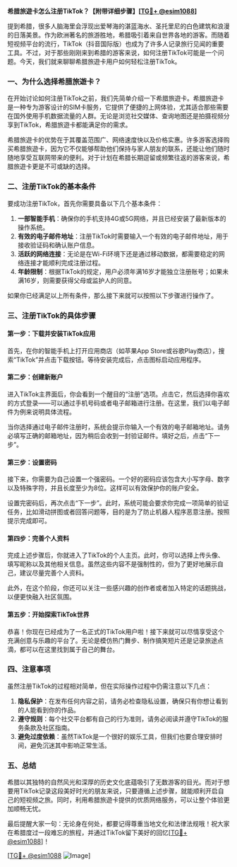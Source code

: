 **希腊旅遊卡怎么注册TikTok？【附带详细步骤】[[TG💪+ @esim1088](https://t.me/s/esim1088)]**

提到希腊，很多人脑海里会浮现出爱琴海的湛蓝海水、圣托里尼的白色建筑和浪漫的日落美景。作为欧洲著名的旅游胜地，希腊吸引着来自世界各地的游客。而随着短视频平台的流行，TikTok（抖音国际版）也成为了许多人记录旅行见闻的重要工具。不过，对于那些刚刚来到希腊的游客来说，如何注册TikTok可能是一个问题。今天，我们就来聊聊希腊旅遊卡用户如何轻松注册TikTok。

### 一、为什么选择希腊旅遊卡？

在开始讨论如何注册TikTok之前，我们先简单介绍一下希腊旅遊卡。希腊旅遊卡是一种专为游客设计的SIM卡服务，它提供了便捷的上网体验，尤其适合那些需要在国外使用手机数据流量的人群。无论是浏览社交媒体、查询地图还是拍摄视频分享到TikTok，希腊旅遊卡都能满足你的需求。

希腊旅遊卡的优势在于其覆盖范围广、网络速度快以及价格实惠。许多游客选择购买希腊旅遊卡，因为它不仅能够帮助他们保持与家人朋友的联系，还能让他们随时随地享受互联网带来的便利。对于计划在希腊长期逗留或频繁往返的游客来说，希腊旅遊卡更是不可或缺的选择。

### 二、注册TikTok的基本条件

要成功注册TikTok，首先你需要具备以下几个基本条件：

1. **一部智能手机**：确保你的手机支持4G或5G网络，并且已经安装了最新版本的操作系统。
2. **有效的电子邮件地址**：注册TikTok时需要输入一个有效的电子邮件地址，用于接收验证码和确认账户信息。
3. **活跃的网络连接**：无论是在Wi-Fi环境下还是通过移动数据，都需要稳定的网络连接才能顺利完成注册过程。
4. **年龄限制**：根据TikTok的规定，用户必须年满16岁才能独立注册账号；如果未满16岁，则需要获得父母或监护人的同意。

如果你已经满足以上所有条件，那么接下来就可以按照以下步骤进行操作了。

### 三、注册TikTok的具体步骤

#### 第一步：下载并安装TikTok应用

首先，在你的智能手机上打开应用商店（如苹果App Store或谷歌Play商店），搜索“TikTok”并点击下载按钮。等待安装完成后，点击图标启动应用程序。

#### 第二步：创建新账户

进入TikTok主界面后，你会看到一个醒目的“注册”选项。点击它，然后选择你喜欢的方式登录——可以通过手机号码或者电子邮箱进行注册。在这里，我们以电子邮件为例来说明具体流程。

当你选择通过电子邮件注册时，系统会提示你输入一个有效的电子邮箱地址。请务必填写正确的邮箱地址，因为稍后会收到一封验证邮件。填好之后，点击“下一步”。

#### 第三步：设置密码

接下来，你需要为自己设置一个强密码。一个好的密码应该包含大小写字母、数字以及特殊字符，并且长度至少为8位。这样可以有效保护你的账户安全。

设置完密码后，再次点击“下一步”。此时，系统可能会要求你完成一项简单的验证任务，比如滑动拼图或者回答问题等，目的是为了防止机器人程序恶意注册。按照提示完成即可。

#### 第四步：完善个人资料

完成上述步骤后，你就进入了TikTok的个人主页。此时，你可以选择上传头像、填写昵称以及其他相关信息。虽然这些内容不是强制性的，但为了更好地展示自己，建议尽量完善个人资料。

此外，在这个阶段，你还可以关注一些感兴趣的创作者或者加入特定的话题挑战，以便更快融入社区氛围。

#### 第五步：开始探索TikTok世界

恭喜！你现在已经成为了一名正式的TikTok用户啦！接下来就可以尽情享受这个充满创意与乐趣的平台了。无论是模仿热门舞步、制作搞笑短片还是记录旅途点滴，都可以在这里找到属于自己的舞台。

### 四、注意事项

虽然注册TikTok的过程相对简单，但在实际操作过程中仍需注意以下几点：

1. **隐私保护**：在发布任何内容之前，请务必检查隐私设置，确保只有你想让看到的人能看到你的作品。
2. **遵守规则**：每个社交平台都有自己的行为准则，请务必阅读并遵守TikTok的服务条款及社区指南。
3. **避免过度依赖**：虽然TikTok是一个很好的娱乐工具，但我们也要合理安排时间，避免沉迷其中影响正常生活。

### 五、总结

希腊以其独特的自然风光和深厚的历史文化底蕴吸引了无数游客的目光。而对于想要用TikTok记录这段美好时光的朋友来说，只要遵循上述步骤，就能顺利开启自己的短视频之旅。同时，利用希腊旅遊卡提供的优质网络服务，可以让整个体验更加顺畅无忧。

最后提醒大家一句：无论身在何处，都要记得尊重当地文化和法律法规哦！祝大家在希腊度过一段难忘的旅程，并通过TikTok留下美好的回忆[[TG💪+ @esim1088](https://t.me/s/esim1088)]！

[[TG💪+ @esim1088](https://t.me/s/esim1088) ![Image](https://i.postimg.cc/4NQfJmqS/Snipaste-2025-05-13-00-14-12.png)]